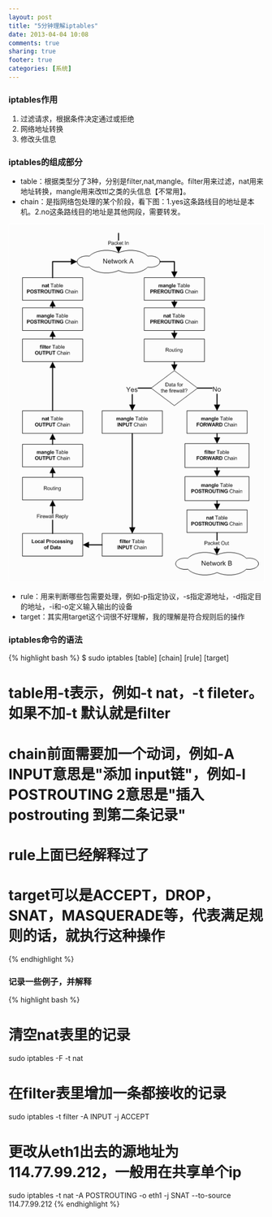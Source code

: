 ```yaml
---
layout: post
title: "5分钟理解iptables"
date: 2013-04-04 10:08
comments: true
sharing: true
footer: true
categories: [系统]
---
```


### iptables作用

1. 过滤请求，根据条件决定通过或拒绝
2. 网络地址转换
3. 修改头信息

### iptables的组成部分

+ table：根据类型分了3种，分别是filter,nat,mangle。filter用来过滤，nat用来地址转换，mangle用来改ttl之类的头信息【不常用】。
+ chain：是指网络包处理的某个阶段，看下图：1.yes这条路线目的地址是本机。2.no这条路线目的地址是其他网段，需要转发。

![iptables](/images/post/iptables.gif "iptables")

<!-- more -->

+ rule：用来判断哪些包需要处理，例如-p指定协议，-s指定源地址，-d指定目的地址，-i和-o定义输入输出的设备
+ target：其实用target这个词很不好理解，我的理解是符合规则后的操作


### iptables命令的语法

{% highlight bash %}
$ sudo iptables [table] [chain] [rule] [target]
# table用-t表示，例如-t nat，-t fileter。如果不加-t 默认就是filter
# chain前面需要加一个动词，例如-A INPUT意思是"添加 input链"，例如-I POSTROUTING 2意思是"插入 postrouting 到第二条记录"
# rule上面已经解释过了
# target可以是ACCEPT，DROP，SNAT，MASQUERADE等，代表满足规则的话，就执行这种操作
{% endhighlight %}

### 记录一些例子，并解释

{% highlight bash %}
# 清空nat表里的记录
sudo iptables -F -t nat
# 在filter表里增加一条都接收的记录 
sudo iptables -t filter -A INPUT -j ACCEPT
# 更改从eth1出去的源地址为114.77.99.212，一般用在共享单个ip
sudo iptables -t nat -A POSTROUTING -o eth1 -j SNAT --to-source 114.77.99.212
{% endhighlight %}
